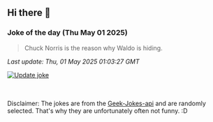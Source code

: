 ## Hi there 👋

### Joke of the day (Thu May 01 2025)
<!-- joke -->
>Chuck Norris is the reason why Waldo is hiding.
<!-- /joke -->

*Last update: Thu, 01 May 2025 01:03:27 GMT*

[![Update joke](https://github.com/nclskfm/nclskfm/actions/workflows/joke.yml/badge.svg)](https://github.com/nclskfm/nclskfm/actions/workflows/joke.yml)

<br><br>
Disclaimer: The jokes are from the [Geek-Jokes-api](https://github.com/sameerkumar18/geek-joke-api) and are randomly selected. That's why they are unfortunately often not funny. :D
